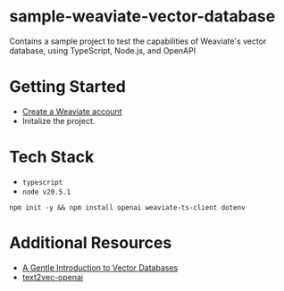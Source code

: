 # sample-weaviate-vector-database
Contains a sample project to test the capabilities of Weaviate's vector database, using TypeScript, Node.js, and OpenAPI

# Getting Started
- [Create a Weaviate account](https://console.weaviate.cloud/)
- Initalize the project.


# Tech Stack
- `typescript`
- `node v20.5.1`

```
npm init -y && npm install openai weaviate-ts-client dotenv
```

# Additional Resources
- [A Gentle Introduction to Vector Databases](https://weaviate.io/blog/what-is-a-vector-database)
- [text2vec-openai](https://weaviate.io/developers/weaviate/modules/retriever-vectorizer-modules/text2vec-openai#more-resources)
